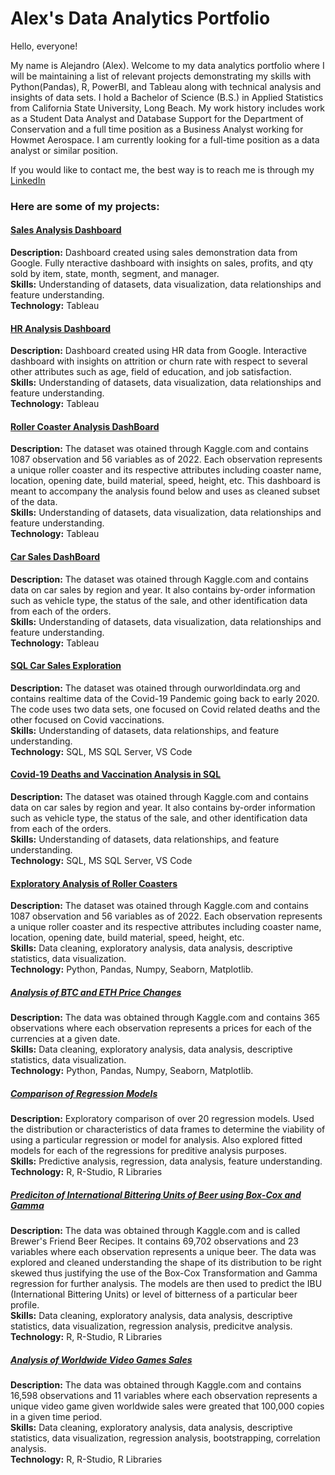 # Alex's Data Analytics Portfolio 

Hello, everyone! 

My name is Alejandro (Alex). Welcome to my data analytics portfolio where I will be maintaining a list of relevant projects demonstrating my skills with Python(Pandas), R, PowerBI, and Tableau along with technical analysis and insights of data sets. I hold a Bachelor of Science (B.S.) in Applied Statistics from California State University, Long Beach. My work history includes work as a Student Data Analyst and Database Support for the Department of Conservation and a full time position as a Business Analyst working for Howmet Aerospace. I am currently looking for a full-time position as a data analyst or similar position.

If you would like to contact me, the best way is to reach me is through my [LinkedIn](https://www.linkedin.com/in/alejandro-arellano-500a07119/)

### Here are some of my projects: 

#### [Sales Analysis Dashboard](https://public.tableau.com/app/profile/alejandro.arellano4548/viz/SalesDashboard_16795387737990/SalesDash)
**Description:** Dashboard created using sales demonstration data from Google. Fully nteractive dashboard with insights on sales, profits, and qty sold by item, state, month, segment, and manager.   
**Skills:** Understanding of datasets, data visualization, data relationships and feature understanding.   
**Technology:** Tableau

#### [HR Analysis Dashboard](https://public.tableau.com/app/profile/alejandro.arellano4548/viz/HRDashboard_16794606703740/HRAnalyticsDash)
**Description:** Dashboard created using HR data from Google. Interactive dashboard with insights on attrition or churn rate with respect to several other attributes such as age, field of education, and job satisfaction.   
**Skills:** Understanding of datasets, data visualization, data relationships and feature understanding.   
**Technology:** Tableau

#### [Roller Coaster Analysis DashBoard](https://public.tableau.com/app/profile/alejandro.arellano4548/viz/RollerCoasterDash/RollerCoasterDash?publish=yes)
**Description:** The dataset was otained through Kaggle.com and contains 1087 observation and 56 variables as of 2022. Each observation represents a unique roller coaster and its respective attributes including coaster name, location, opening date, build material, speed, height, etc. This dashboard is meant to accompany the analysis found below and uses as cleaned subset of the data.     
**Skills:** Understanding of datasets, data visualization, data relationships and feature understanding.     
**Technology:** Tableau

#### [Car Sales DashBoard](https://public.tableau.com/app/profile/alejandro.arellano4548/viz/CarSalesDash/Dashboard1?publish=yes)
**Description:** The dataset was otained through Kaggle.com and contains data on car sales by region and year. It also contains by-order information such as vehicle type, the status of the sale, and other identification data from each of the orders.        
**Skills:** Understanding of datasets, data visualization, data relationships and feature understanding.       
**Technology:** Tableau

#### [SQL Car Sales Exploration](https://github.com/a2ooh/Alexs-Portfolio/blob/main/Kaggle%20Car%20Sales%20Analysis.sql)
**Description:** The dataset was otained through ourworldindata.org and contains realtime data of the Covid-19 Pandemic going back to early 2020. The code uses two data sets, one focused on Covid related deaths and the other focused on Covid vaccinations.           
**Skills:** Understanding of datasets, data relationships, and feature understanding.         
**Technology:** SQL, MS SQL Server, VS Code  

#### [Covid-19 Deaths and Vaccination Analysis in SQL]([https://github.com/a2ooh/Alexs-Portfolio/blob/main/Kaggle%20Car%20Sales%20Analysis.sql](https://github.com/a2ooh/Alexs-Portfolio/blob/main/Covid%20Deaths%20and%20Vaccinations%20Analysis.sql))  
**Description:** The dataset was otained through Kaggle.com and contains data on car sales by region and year. It also contains by-order information such as vehicle type, the status of the sale, and other identification data from each of the orders.        
**Skills:** Understanding of datasets, data relationships, and feature understanding.       
**Technology:** SQL, MS SQL Server, VS Code  

#### [Exploratory Analysis of Roller Coasters](https://github.com/a2ooh/Alexs-Portfolio/blob/main/Exploratory%20Analysis%20of%20Roller%20Coasters.ipynb)
**Description:** The dataset was otained through Kaggle.com and contains 1087 observation and 56 variables as of 2022. Each observation represents a unique roller coaster and its respective attributes including coaster name, location, opening date, build material, speed, height, etc.   
**Skills:** Data cleaning, exploratory analysis, data analysis, descriptive statistics, data visualization.  
**Technology:** Python, Pandas, Numpy, Seaborn, Matplotlib.

##### [Analysis of BTC and ETH Price Changes](https://github.com/alejandroarellano1/Alexs-Portfolio/blob/main/BTC_ETH_Prices_Analysis.ipynb)
**Description:** The data was obtained through Kaggle.com and contains 365 observations where each observation represents a prices for each of the currencies at a given date.   
**Skills:** Data cleaning, exploratory analysis, data analysis, descriptive statistics, data visualization.  
**Technology:** Python, Pandas, Numpy, Seaborn, Matplotlib.

##### [Comparison of Regression Models](https://github.com/a2ooh/Alexs-Portfolio/blob/main/Comparison%20of%20Regression%20Models.pdf)
**Description:** Exploratory comparison of over 20 regression models. Used the distribution or characteristics of data frames to determine the viability of using a particular regression or model for analysis. Also explored fitted models for each of the regressions for preditive analysis purposes.     
**Skills:** Predictive analysis, regression, data analysis, feature understanding.   
**Technology:** R, R-Studio, R Libraries

##### [Prediciton of International Bittering Units of Beer using Box-Cox and Gamma](https://github.com/alejandroarellano1/Alexs-Portfolio/blob/main/Analysis%20of%20Beer%20IBU%20with%20Gamma%20and%20Box-Cox.pdf)
**Description:** The data was obtained through Kaggle.com and is called Brewer's Friend Beer Recipes. It contains 69,702 observations and 23 variables where each observation represents a unique beer. The data was explored and cleaned understanding the shape of its distribution to be right skewed thus justifying the use of the Box-Cox Transformation and Gamma regression for further analysis. The models are then used to predict the IBU (International Bittering Units) or level of bitterness of a particular beer profile.   
**Skills:** Data cleaning, exploratory analysis, data analysis, descriptive statistics, data visualization, regression analysis, predicitve analysis.    
**Technology:** R, R-Studio, R Libraries

##### [Analysis of Worldwide Video Games Sales](https://github.com/alejandroarellano1/Alexs-Portfolio/blob/main/Analysis-of-Worldwide-Video-Game-Sales.pdf)
**Description:** The data was obtained through Kaggle.com and contains 16,598 observations and 11 variables where each observation represents a unique video game given worldwide sales were greated that 100,000 copies in a given time period.     
**Skills:** Data cleaning, exploratory analysis, data analysis, descriptive statistics, data visualization, regression analysis, bootstrapping, correlation analysis.   
**Technology:** R, R-Studio, R Libraries   






